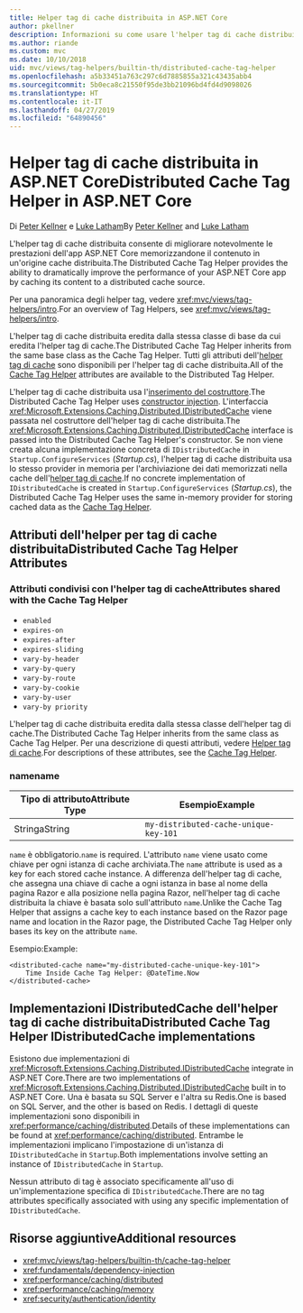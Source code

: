 ```yaml
---
title: Helper tag di cache distribuita in ASP.NET Core
author: pkellner
description: Informazioni su come usare l'helper tag di cache distribuita.
ms.author: riande
ms.custom: mvc
ms.date: 10/10/2018
uid: mvc/views/tag-helpers/builtin-th/distributed-cache-tag-helper
ms.openlocfilehash: a5b33451a763c297c6d7885855a321c43435abb4
ms.sourcegitcommit: 5b0eca8c21550f95de3bb21096bd4fd4d9098026
ms.translationtype: HT
ms.contentlocale: it-IT
ms.lasthandoff: 04/27/2019
ms.locfileid: "64890456"
---
```

# <a name="distributed-cache-tag-helper-in-aspnet-core"></a><span data-ttu-id="a01d0-103">Helper tag di cache distribuita in ASP.NET Core</span><span class="sxs-lookup"><span data-stu-id="a01d0-103">Distributed Cache Tag Helper in ASP.NET Core</span></span>

<span data-ttu-id="a01d0-104">Di [Peter Kellner](http://peterkellner.net) e [Luke Latham](https://github.com/guardrex)</span><span class="sxs-lookup"><span data-stu-id="a01d0-104">By [Peter Kellner](http://peterkellner.net) and [Luke Latham](https://github.com/guardrex)</span></span>

<span data-ttu-id="a01d0-105">L'helper tag di cache distribuita consente di migliorare notevolmente le prestazioni dell'app ASP.NET Core memorizzandone il contenuto in un'origine cache distribuita.</span><span class="sxs-lookup"><span data-stu-id="a01d0-105">The Distributed Cache Tag Helper provides the ability to dramatically improve the performance of your ASP.NET Core app by caching its content to a distributed cache source.</span></span>

<span data-ttu-id="a01d0-106">Per una panoramica degli helper tag, vedere <xref:mvc/views/tag-helpers/intro>.</span><span class="sxs-lookup"><span data-stu-id="a01d0-106">For an overview of Tag Helpers, see <xref:mvc/views/tag-helpers/intro>.</span></span>

<span data-ttu-id="a01d0-107">L'helper tag di cache distribuita eredita dalla stessa classe di base da cui eredita l'helper tag di cache.</span><span class="sxs-lookup"><span data-stu-id="a01d0-107">The Distributed Cache Tag Helper inherits from the same base class as the Cache Tag Helper.</span></span> <span data-ttu-id="a01d0-108">Tutti gli attributi dell'[helper tag di cache](xref:mvc/views/tag-helpers/builtin-th/cache-tag-helper) sono disponibili per l'helper tag di cache distribuita.</span><span class="sxs-lookup"><span data-stu-id="a01d0-108">All of the [Cache Tag Helper](xref:mvc/views/tag-helpers/builtin-th/cache-tag-helper) attributes are available to the Distributed Tag Helper.</span></span>

<span data-ttu-id="a01d0-109">L'helper tag di cache distribuita usa l'[inserimento del costruttore](xref:fundamentals/dependency-injection#constructor-injection-behavior).</span><span class="sxs-lookup"><span data-stu-id="a01d0-109">The Distributed Cache Tag Helper uses [constructor injection](xref:fundamentals/dependency-injection#constructor-injection-behavior).</span></span> <span data-ttu-id="a01d0-110">L'interfaccia <xref:Microsoft.Extensions.Caching.Distributed.IDistributedCache> viene passata nel costruttore dell'helper tag di cache distribuita.</span><span class="sxs-lookup"><span data-stu-id="a01d0-110">The <xref:Microsoft.Extensions.Caching.Distributed.IDistributedCache> interface is passed into the Distributed Cache Tag Helper's constructor.</span></span> <span data-ttu-id="a01d0-111">Se non viene creata alcuna implementazione concreta di `IDistributedCache` in `Startup.ConfigureServices` (*Startup.cs*), l'helper tag di cache distribuita usa lo stesso provider in memoria per l'archiviazione dei dati memorizzati nella cache dell'[helper tag di cache](xref:mvc/views/tag-helpers/builtin-th/cache-tag-helper).</span><span class="sxs-lookup"><span data-stu-id="a01d0-111">If no concrete implementation of `IDistributedCache` is created in `Startup.ConfigureServices` (*Startup.cs*), the Distributed Cache Tag Helper uses the same in-memory provider for storing cached data as the [Cache Tag Helper](xref:mvc/views/tag-helpers/builtin-th/cache-tag-helper).</span></span>

## <a name="distributed-cache-tag-helper-attributes"></a><span data-ttu-id="a01d0-112">Attributi dell'helper per tag di cache distribuita</span><span class="sxs-lookup"><span data-stu-id="a01d0-112">Distributed Cache Tag Helper Attributes</span></span>

### <a name="attributes-shared-with-the-cache-tag-helper"></a><span data-ttu-id="a01d0-113">Attributi condivisi con l'helper tag di cache</span><span class="sxs-lookup"><span data-stu-id="a01d0-113">Attributes shared with the Cache Tag Helper</span></span>

* `enabled`
* `expires-on`
* `expires-after`
* `expires-sliding`
* `vary-by-header`
* `vary-by-query`
* `vary-by-route`
* `vary-by-cookie`
* `vary-by-user`
* `vary-by priority`

<span data-ttu-id="a01d0-114">L'helper tag di cache distribuita eredita dalla stessa classe dell'helper tag di cache.</span><span class="sxs-lookup"><span data-stu-id="a01d0-114">The Distributed Cache Tag Helper inherits from the same class as Cache Tag Helper.</span></span> <span data-ttu-id="a01d0-115">Per una descrizione di questi attributi, vedere [Helper tag di cache](xref:mvc/views/tag-helpers/builtin-th/cache-tag-helper).</span><span class="sxs-lookup"><span data-stu-id="a01d0-115">For descriptions of these attributes, see the [Cache Tag Helper](xref:mvc/views/tag-helpers/builtin-th/cache-tag-helper).</span></span>

### <a name="name"></a><span data-ttu-id="a01d0-116">name</span><span class="sxs-lookup"><span data-stu-id="a01d0-116">name</span></span>

| <span data-ttu-id="a01d0-117">Tipo di attributo</span><span class="sxs-lookup"><span data-stu-id="a01d0-117">Attribute Type</span></span> | <span data-ttu-id="a01d0-118">Esempio</span><span class="sxs-lookup"><span data-stu-id="a01d0-118">Example</span></span>                               |
| -------------- | ------------------------------------- |
| <span data-ttu-id="a01d0-119">Stringa</span><span class="sxs-lookup"><span data-stu-id="a01d0-119">String</span></span>         | `my-distributed-cache-unique-key-101` |

<span data-ttu-id="a01d0-120">`name` è obbligatorio.</span><span class="sxs-lookup"><span data-stu-id="a01d0-120">`name` is required.</span></span> <span data-ttu-id="a01d0-121">L'attributo `name` viene usato come chiave per ogni istanza di cache archiviata.</span><span class="sxs-lookup"><span data-stu-id="a01d0-121">The `name` attribute is used as a key for each stored cache instance.</span></span> <span data-ttu-id="a01d0-122">A differenza dell'helper tag di cache, che assegna una chiave di cache a ogni istanza in base al nome della pagina Razor e alla posizione nella pagina Razor, nell'helper tag di cache distribuita la chiave è basata solo sull'attributo `name`.</span><span class="sxs-lookup"><span data-stu-id="a01d0-122">Unlike the Cache Tag Helper that assigns a cache key to each instance based on the Razor page name and location in the Razor page, the Distributed Cache Tag Helper only bases its key on the attribute `name`.</span></span>

<span data-ttu-id="a01d0-123">Esempio:</span><span class="sxs-lookup"><span data-stu-id="a01d0-123">Example:</span></span>

```cshtml
<distributed-cache name="my-distributed-cache-unique-key-101">
    Time Inside Cache Tag Helper: @DateTime.Now
</distributed-cache>
```

## <a name="distributed-cache-tag-helper-idistributedcache-implementations"></a><span data-ttu-id="a01d0-124">Implementazioni IDistributedCache dell'helper tag di cache distribuita</span><span class="sxs-lookup"><span data-stu-id="a01d0-124">Distributed Cache Tag Helper IDistributedCache implementations</span></span>

<span data-ttu-id="a01d0-125">Esistono due implementazioni di <xref:Microsoft.Extensions.Caching.Distributed.IDistributedCache> integrate in ASP.NET Core.</span><span class="sxs-lookup"><span data-stu-id="a01d0-125">There are two implementations of <xref:Microsoft.Extensions.Caching.Distributed.IDistributedCache> built in to ASP.NET Core.</span></span> <span data-ttu-id="a01d0-126">Una è basata su SQL Server e l'altra su Redis.</span><span class="sxs-lookup"><span data-stu-id="a01d0-126">One is based on SQL Server, and the other is based on Redis.</span></span> <span data-ttu-id="a01d0-127">I dettagli di queste implementazioni sono disponibili in <xref:performance/caching/distributed>.</span><span class="sxs-lookup"><span data-stu-id="a01d0-127">Details of these implementations can be found at <xref:performance/caching/distributed>.</span></span> <span data-ttu-id="a01d0-128">Entrambe le implementazioni implicano l'impostazione di un'istanza di `IDistributedCache` in `Startup`.</span><span class="sxs-lookup"><span data-stu-id="a01d0-128">Both implementations involve setting an instance of `IDistributedCache` in `Startup`.</span></span>

<span data-ttu-id="a01d0-129">Nessun attributo di tag è associato specificamente all'uso di un'implementazione specifica di `IDistributedCache`.</span><span class="sxs-lookup"><span data-stu-id="a01d0-129">There are no tag attributes specifically associated with using any specific implementation of `IDistributedCache`.</span></span>

## <a name="additional-resources"></a><span data-ttu-id="a01d0-130">Risorse aggiuntive</span><span class="sxs-lookup"><span data-stu-id="a01d0-130">Additional resources</span></span>

* <xref:mvc/views/tag-helpers/builtin-th/cache-tag-helper>
* <xref:fundamentals/dependency-injection>
* <xref:performance/caching/distributed>
* <xref:performance/caching/memory>
* <xref:security/authentication/identity>
